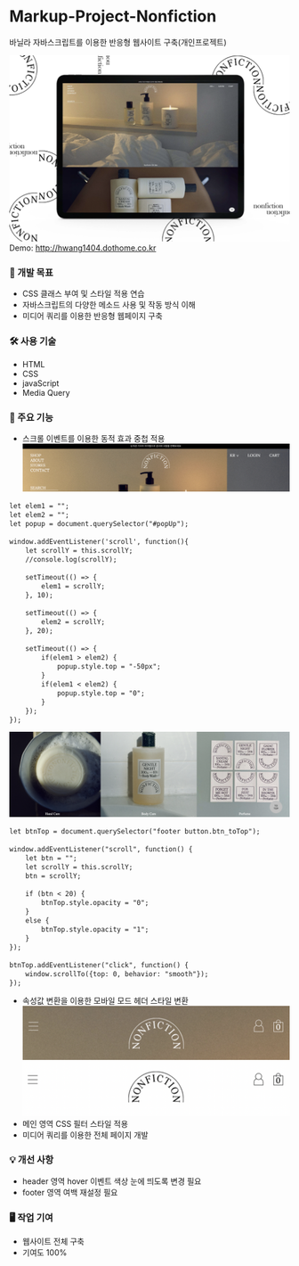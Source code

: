# Markup-Project-Nonfiction
바닐라 자바스크립트를 이용한 반응형 웹사이트 구축(개인프로젝트)

![목업](https://github.com/SeonJin-H/nonfiction/blob/master/nonfiction_mockup.png)
Demo: <http://hwang1404.dothome.co.kr>


### 📑 개발 목표
* CSS 클래스 부여 및 스타일 적용 연습
* 자바스크립트의 다양한 메소드 사용 및 작동 방식 이해
* 미디어 쿼리를 이용한 반응형 웹페이지 구축


### 🛠️ 사용 기술
* HTML
* CSS
* javaScript
* Media Query 


### 💎 주요 기능
* 스크롤 이벤트를 이용한 동적 효과 중첩 적용
![작동예시](https://github.com/SeonJin-H/nonfiction/blob/master/scroll01.png)
~~~
let elem1 = "";
let elem2 = "";
let popup = document.querySelector("#popUp");

window.addEventListener('scroll', function(){
    let scrollY = this.scrollY;
    //console.log(scrollY);

    setTimeout(() => {
        elem1 = scrollY;
    }, 10);

    setTimeout(() => {
        elem2 = scrollY;
    }, 20);

    setTimeout(() => {
        if(elem1 > elem2) {
            popup.style.top = "-50px";
        }
        if(elem1 < elem2) {
            popup.style.top = "0";
        }
    });
});
~~~
![작동예시](https://github.com/SeonJin-H/nonfiction/blob/master/scroll02.png)
~~~
let btnTop = document.querySelector("footer button.btn_toTop");

window.addEventListener("scroll", function() {
    let btn = "";
    let scrollY = this.scrollY;
    btn = scrollY;
    
    if (btn < 20) {
        btnTop.style.opacity = "0";
    }
    else {
        btnTop.style.opacity = "1";
    }
});

btnTop.addEventListener("click", function() {
    window.scrollTo({top: 0, behavior: "smooth"});
});
~~~

* 속성값 변환을 이용한 모바일 모드 헤더 스타일 변환
![작동예시1](https://github.com/SeonJin-H/nonfiction/blob/master/header_c01.png)
![작동예시2](https://github.com/SeonJin-H/nonfiction/blob/master/header_c02.png)
* 메인 영역 CSS 필터 스타일 적용
* 미디어 쿼리를 이용한 전체 페이지 개발


### 💡 개선 사항
* header 영역 hover 이벤트 색상 눈에 띄도록 변경 필요
* footer 영역 여백 재설정 필요

### 🖥️ 작업 기여
* 웹사이트 전체 구축
* 기여도 100%
